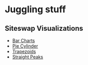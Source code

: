 # Juggling stuff

## Siteswap Visualizations

- [Bar Charts](visualizations/bar-chart.html)
- [Pie Cylinder](visualizations/pie-cylinder.html)
- [Trapezoids](visualizations/trapezoids.html)
- [Straight Peaks](visualizations/straight-peaks.html)
